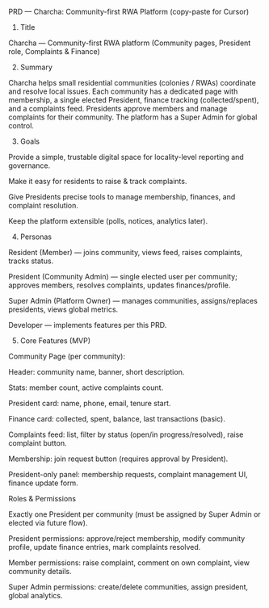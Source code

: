 PRD — Charcha: Community-first RWA Platform (copy-paste for Cursor)
1. Title

Charcha — Community-first RWA platform (Community pages, President role, Complaints & Finance)

2. Summary

Charcha helps small residential communities (colonies / RWAs) coordinate and resolve local issues. Each community has a dedicated page with membership, a single elected President, finance tracking (collected/spent), and a complaints feed. Presidents approve members and manage complaints for their community. The platform has a Super Admin for global control.

3. Goals

Provide a simple, trustable digital space for locality-level reporting and governance.

Make it easy for residents to raise & track complaints.

Give Presidents precise tools to manage membership, finances, and complaint resolution.

Keep the platform extensible (polls, notices, analytics later).

4. Personas

Resident (Member) — joins community, views feed, raises complaints, tracks status.

President (Community Admin) — single elected user per community; approves members, resolves complaints, updates finances/profile.

Super Admin (Platform Owner) — manages communities, assigns/replaces presidents, views global metrics.

Developer — implements features per this PRD.

5. Core Features (MVP)

Community Page (per community):

Header: community name, banner, short description.

Stats: member count, active complaints count.

President card: name, phone, email, tenure start.

Finance card: collected, spent, balance, last transactions (basic).

Complaints feed: list, filter by status (open/in progress/resolved), raise complaint button.

Membership: join request button (requires approval by President).

President-only panel: membership requests, complaint management UI, finance update form.

Roles & Permissions

Exactly one President per community (must be assigned by Super Admin or elected via future flow).

President permissions: approve/reject membership, modify community profile, update finance entries, mark complaints resolved.

Member permissions: raise complaint, comment on own complaint, view community details.

Super Admin permissions: create/delete communities, assign president, global analytics.